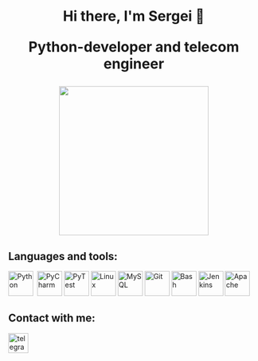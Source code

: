 <div id="header" align="center">
  <h1>Hi there, I'm Sergei 👋<p>Python-developer and telecom engineer</p></h1>
  <img src="https://media.giphy.com/media/GwGXoeb0gm7sc/giphy.gif" width="300"/>
</div>

<h2 margin-top=500px>Languages and tools:</h2>

<img src="https://cdn.jsdelivr.net/gh/devicons/devicon/icons/python/python-original.svg" title="Python" width="50" height="50"/>&nbsp;
<img src="https://cdn.jsdelivr.net/gh/devicons/devicon/icons/pycharm/pycharm-original.svg" title="PyCharm" width="50" height="50"/>
<img src="https://cdn.jsdelivr.net/gh/devicons/devicon/icons/pytest/pytest-original-wordmark.svg" title="PyTest" width="50" height="50"/>
<img src="https://cdn.jsdelivr.net/gh/devicons/devicon/icons/linux/linux-original.svg" title="Linux" width="50" height="50"/>
<img src="https://cdn.jsdelivr.net/gh/devicons/devicon/icons/mysql/mysql-original-wordmark.svg" title="MySQL" width="50" height="50"/>
<img src="https://cdn.jsdelivr.net/gh/devicons/devicon/icons/git/git-plain.svg" title="Git" width="50" height="50"/>
<img src="https://cdn.jsdelivr.net/gh/devicons/devicon/icons/bash/bash-original.svg" title="Bash" width="50" height="50"/>
<img src="https://cdn.jsdelivr.net/gh/devicons/devicon/icons/jenkins/jenkins-original.svg" title="Jenkins" width="50" height="50"/>
<img src="https://cdn.jsdelivr.net/gh/devicons/devicon/icons/apache/apache-original-wordmark.svg" title="Apache" width="50" height="50"/>



<h2>Contact with me:</h2>

[<img src='https://media.giphy.com/media/ya4eevXU490Iw/giphy.gif' alt='telegram' height='40'>](https://t.me/VolokitinSergey)  
